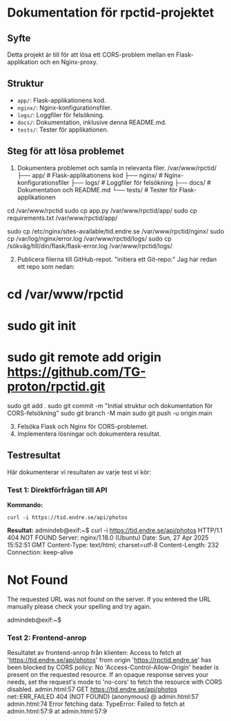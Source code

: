 # Dokumentation för rpctid-projektet

## Syfte
Detta projekt är till för att lösa ett CORS-problem mellan en Flask-applikation och en Nginx-proxy.

## Struktur
- `app/`: Flask-applikationens kod.
- `nginx/`: Nginx-konfigurationsfiler.
- `logs/`: Loggfiler för felsökning.
- `docs/`: Dokumentation, inklusive denna README.md.
- `tests/`: Tester för applikationen.

## Steg för att lösa problemet
1. Dokumentera problemet och samla in relevanta filer.
/var/www/rpctid/
├── app/                    # Flask-applikationens kod
├── nginx/                  # Nginx-konfigurationsfiler
├── logs/                   # Loggfiler för felsökning
├── docs/                   # Dokumentation och README.md
└── tests/                  # Tester för Flask-applikationen

cd /var/www/rpctid
sudo cp app.py /var/www/rpctid/app/
sudo cp requirements.txt /var/www/rpctid/app/

sudo cp /etc/nginx/sites-available/tid.endre.se /var/www/rpctid/nginx/
sudo cp /var/log/nginx/error.log /var/www/rpctid/logs/
sudo cp /sökväg/till/din/flask/flask-error.log /var/www/rpctid/logs/

2. Publicera filerna till GitHub-repot.
 "initiera ett Git-repo:" Jag har redan ett repo som nedan:
 # cd /var/www/rpctid
 # sudo git init
 # sudo git remote add origin https://github.com/TG-proton/rpctid.git
 
sudo git add .
sudo git commit -m "Initial struktur och dokumentation för CORS-felsökning"
sudo git branch -M main
sudo git push -u origin main


3. Felsöka Flask och Nginx för CORS-problemet.
4. Implementera lösningar och dokumentera resultat.

## Testresultat
Här dokumenterar vi resultaten av varje test vi kör:

### Test 1: Direktförfrågan till API
**Kommando:**
```
curl -i https://tid.endre.se/api/photos
```

**Resultat:**
admindeb@exif:~$ curl -i https://tid.endre.se/api/photos
HTTP/1.1 404 NOT FOUND
Server: nginx/1.18.0 (Ubuntu)
Date: Sun, 27 Apr 2025 15:52:51 GMT
Content-Type: text/html; charset=utf-8
Content-Length: 232
Connection: keep-alive

<!DOCTYPE HTML PUBLIC "-//W3C//DTD HTML 3.2 Final//EN">
<title>404 Not Found</title>
<h1>Not Found</h1>
<p>The requested URL was not found on the server. If you entered the URL manually please check your spelling and try again.</p>
admindeb@exif:~$    

### Test 2: Frontend-anrop
Resultatet av frontend-anrop från klienten:
Access to fetch at 'https://tid.endre.se/api/photos' from origin 'https://rpctid.endre.se' has been blocked by CORS policy: No 'Access-Control-Allow-Origin' header is present on the requested resource. If an opaque response serves your needs, set the request's mode to 'no-cors' to fetch the resource with CORS disabled.
admin.html:57          GET https://tid.endre.se/api/photos net::ERR_FAILED 404 (NOT FOUND)
(anonymous) @ admin.html:57
admin.html:74 Error fetching data: TypeError: Failed to fetch
    at admin.html:57:9
    at admin.html:57:9
